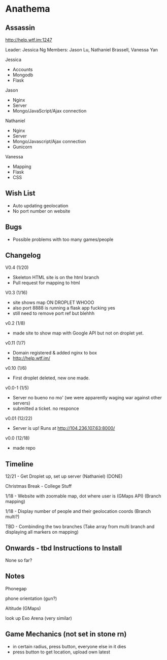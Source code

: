 Anathema
========
Assassin
--------
http://help.wtf.im:1247

Leader: Jessica Ng
Members: Jason Lu, Nathaniel Brassell, Vanessa Yan

Jessica
* Accounts
* Mongodb
* Flask

Jason
* Nginx
* Server
* Mongo/JavaScript/Ajax connection

Nathaniel
* Nginx
* Server
* Mongo/Javascript/Ajax connection
* Gunicorn

Vanessa
* Mapping
* Flask
* CSS

Wish List
---------
* Auto updating geolocation
* No port number on website

Bugs
----
* Possible problems with too many games/people

Changelog
---------
V0.4 (1/20)
* Skeleton HTML site is on the html branch
* Pull request for mapping to html

V0.3 (1/16)
* site shows map ON DROPLET WHOOO
* also port 8888 is running a flask app fucking yes
* still need to remove port ref but blehhh

v0.2 (1/8)
* made site to show map with Google API but not on droplet yet. 

v0.11 (1/7)
* Domain registered & added nginx to box
* http://help.wtf.im/

v0.10 (1/6)
* First droplet deleted, new one made.

v0.0-1 (1/5)
* Server no bueno no mo' (we were apparently waging war against other servers)
* submitted a ticket. no responce

v0.01 (12/22)
* Server is up! Runs at http://104.236.107.63:8000/

v0.0 (12/18)
* made repo 
 

Timeline
--------
12/21 - Get Droplet up, set up server (Nathaniel) (DONE)

Christmas Break - College Stuff

1/18 - Website with zoomable map, dot where user is (GMaps API) (Branch mapping)

1/18 - Display number of people and their geolocation coords (Branch multi?)

TBD - Combinding the two branches (Take array from multi branch and displaying all markers on mapping)

Onwards - tbd
Instructions to Install
-----------------------
None so far?

Notes
-----
Phonegap

phone orientation (gun?)

Altitude (GMaps)

look up Exo Arena (very similar)

Game Mechanics (not set in stone rn)
------------------------------------
* in certain radius, press button, everyone else in it dies
* press button to get location, upload own latest
